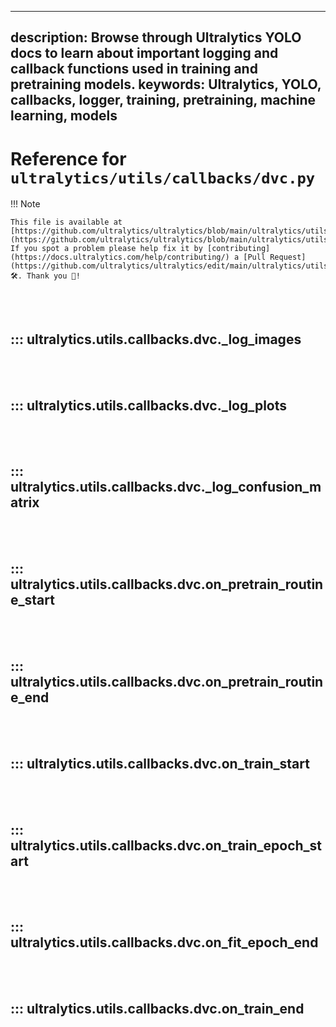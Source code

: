______________________________________________________________________

## description: Browse through Ultralytics YOLO docs to learn about important logging and callback functions used in training and pretraining models. keywords: Ultralytics, YOLO, callbacks, logger, training, pretraining, machine learning, models

# Reference for `ultralytics/utils/callbacks/dvc.py`

!!! Note

```
This file is available at [https://github.com/ultralytics/ultralytics/blob/main/ultralytics/utils/callbacks/dvc.py](https://github.com/ultralytics/ultralytics/blob/main/ultralytics/utils/callbacks/dvc.py). If you spot a problem please help fix it by [contributing](https://docs.ultralytics.com/help/contributing/) a [Pull Request](https://github.com/ultralytics/ultralytics/edit/main/ultralytics/utils/callbacks/dvc.py) 🛠️. Thank you 🙏!
```

<br><br>

## ::: ultralytics.utils.callbacks.dvc.\_log_images

<br><br>

## ::: ultralytics.utils.callbacks.dvc.\_log_plots

<br><br>

## ::: ultralytics.utils.callbacks.dvc.\_log_confusion_matrix

<br><br>

## ::: ultralytics.utils.callbacks.dvc.on_pretrain_routine_start

<br><br>

## ::: ultralytics.utils.callbacks.dvc.on_pretrain_routine_end

<br><br>

## ::: ultralytics.utils.callbacks.dvc.on_train_start

<br><br>

## ::: ultralytics.utils.callbacks.dvc.on_train_epoch_start

<br><br>

## ::: ultralytics.utils.callbacks.dvc.on_fit_epoch_end

<br><br>

## ::: ultralytics.utils.callbacks.dvc.on_train_end

<br><br>
